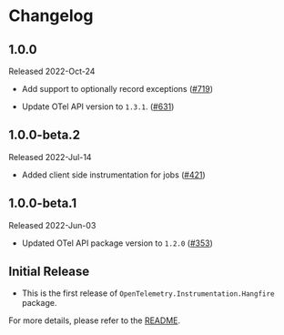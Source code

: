 # Changelog

## 1.0.0

Released 2022-Oct-24

* Add support to optionally record exceptions
  ([#719](https://github.com/open-telemetry/opentelemetry-dotnet-contrib/pull/719))

* Update OTel API version to `1.3.1`.
  ([#631](https://github.com/open-telemetry/opentelemetry-dotnet-contrib/pull/631))

## 1.0.0-beta.2

Released 2022-Jul-14

* Added client side instrumentation for jobs
  ([#421](https://github.com/open-telemetry/opentelemetry-dotnet-contrib/pull/421))

## 1.0.0-beta.1

Released 2022-Jun-03

* Updated OTel API package version to `1.2.0`
  ([#353](https://github.com/open-telemetry/opentelemetry-dotnet-contrib/pull/353))

## Initial Release

* This is the first release of `OpenTelemetry.Instrumentation.Hangfire` package.

For more details, please refer to the [README](README.md).
